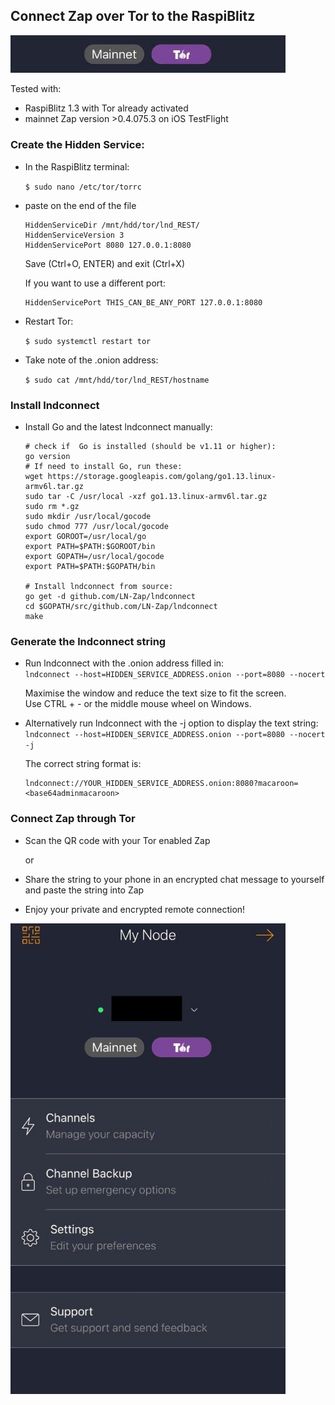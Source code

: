 ## Connect Zap over Tor to the RaspiBlitz

<p align="left">
  <img width="440" src="images/zap_on_tor_logo.jpg">
</p>

Tested with:
* RaspiBlitz 1.3 with Tor already activated
* mainnet Zap version >0.4.075.3 on iOS TestFlight

### Create the Hidden Service:
* In the RaspiBlitz terminal:  

    `$ sudo nano /etc/tor/torrc`

* paste on the end of the file
    ```
    HiddenServiceDir /mnt/hdd/tor/lnd_REST/
    HiddenServiceVersion 3
    HiddenServicePort 8080 127.0.0.1:8080
    ```

    Save (Ctrl+O, ENTER) and exit (Ctrl+X)

    If you want to use a different port:
    ```
    HiddenServicePort THIS_CAN_BE_ANY_PORT 127.0.0.1:8080
    ```

* Restart Tor:  

    `$ sudo systemctl restart tor`
    
* Take note of the .onion address:

    `$ sudo cat /mnt/hdd/tor/lnd_REST/hostname`

### Install lndconnect

* Install Go and the latest lndconnect manually:

    ```
    # check if  Go is installed (should be v1.11 or higher):  
    go version 
    # If need to install Go, run these:
    wget https://storage.googleapis.com/golang/go1.13.linux-armv6l.tar.gz
    sudo tar -C /usr/local -xzf go1.13.linux-armv6l.tar.gz
    sudo rm *.gz
    sudo mkdir /usr/local/gocode
    sudo chmod 777 /usr/local/gocode
    export GOROOT=/usr/local/go
    export PATH=$PATH:$GOROOT/bin
    export GOPATH=/usr/local/gocode
    export PATH=$PATH:$GOPATH/bin

    # Install lndconnect from source:
    go get -d github.com/LN-Zap/lndconnect
    cd $GOPATH/src/github.com/LN-Zap/lndconnect
    make
    ```

### Generate the lndconnect string
* Run lndconnect with the .onion address filled in:  
`lndconnect --host=HIDDEN_SERVICE_ADDRESS.onion --port=8080 --nocert`

    
    Maximise the window and reduce the text size to fit the screen.   
    Use CTRL + - or the middle mouse wheel on Windows.


* Alternatively run lndconnect with the -j option to display the text string:  
`lndconnect --host=HIDDEN_SERVICE_ADDRESS.onion --port=8080 --nocert -j`

    The correct string format is:
    ```
    lndconnect://YOUR_HIDDEN_SERVICE_ADDRESS.onion:8080?macaroon=<base64adminmacaroon>
    ```

### Connect Zap through Tor
* Scan the QR code with your Tor enabled Zap  

    or

* Share the string to your phone in an encrypted chat message to yourself and paste the string into Zap 

* Enjoy your private and encrypted remote connection!

<p align="left">
  <img width="440" src="images/zap_on_tor.jpg">
</p>